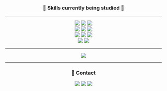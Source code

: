 <h3 align=center>📑 Skills currently being studied 📑</h3>

<hr />
<div align=center> 
  <img src="https://img.shields.io/badge/Tailwind CSS-FBCA04?style=for-the-badge&logo=Tailwind CSS&logoColor=black"> 
  <img src="https://img.shields.io/badge/TypeScript-3178C6.svg?style=for-the-badge&logo=TypeScript&logoColor=white"> 
  <img src="https://img.shields.io/badge/react-61DAFB?style=for-the-badge&logo=react&logoColor=black">
  <br>
  <img src="https://img.shields.io/badge/git-F05032?style=for-the-badge&logo=git&logoColor=white">
   <img src="https://img.shields.io/badge/github-181717?style=for-the-badge&logo=github&logoColor=white">
   <img src="https://img.shields.io/badge/Next-black?style=for-the-badge&logo=next.js&logoColor=white">
  <br>
   <img src="https://img.shields.io/badge/Docker-2496ED?style=for-the-badge&logo=Docker&logoColor=white">
   <img src="https://img.shields.io/badge/node.js-339933?style=for-the-badge&logo=Node.js&logoColor=white">
  <img src="https://img.shields.io/badge/Nest.js-E0234E?style=for-the-badge&logo=NestJs&logoColor=white">
  <br>
    <img src="https://img.shields.io/badge/Django-092E20?style=for-the-badge&logo=Django&logoColor=white">
    <img src="https://img.shields.io/badge/Spring Boot-6DB33F?style=for-the-badge&logo=Spring Boot&logoColor=white">
</div>

<hr />

<div align="center">
  <img align="center" src="http://mazassumnida.wtf/api/v2/generate_badge?boj=hansukjinid"/>
</div>

<hr />

<h3 align=center>📝 Contact </h3>
<div align=center>
  <a href="https://velog.io/@hsjni0110"><img src="https://img.shields.io/badge/Velog-20C997?style=flat-square&logo=Velog&logoColor=white&"></a> <a href="https://devrepo.tistory.com/"><img src="https://img.shields.io/badge/Tistory-000000?style=flat-square&logo=Tistory&logoColor=white"></a> <a href="https://medium.com/@hansukjinid"><img src="https://img.shields.io/badge/Medium-000000?style=flat-square&logo=Medium&logoColor=white"></a>
</div>
